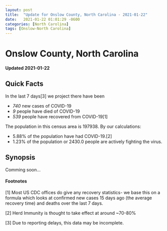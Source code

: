 ```yaml
---
layout: post
title:  "Update for Onslow County, North Carolina - 2021-01-22"
date:   2021-01-22 01:01:29 -0600
categories: [North Carolina]
tags: [Onslow-North Carolina]
---
```


# Onslow County, North Carolina
#### Updated 2021-01-22

## Quick Facts

In the last 7 days[3] we project there have been
- *740* new cases of COVID-19
- *9* people have died of COVID-19
- *539* people have recovered from COVID-19[1]

The population in this census area is 197938. By our calculations:
- 5.88% of the population have had COVID-19.[2]
- 1.23% of the population or 2430.0 people are actively fighting the virus.

## Synopsis

Comming soon...


#### Footnotes

[1] Most US CDC offices do give any recovery statistics- we base this on a formula which looks at confirmed new cases
15 days ago (the average recovery time) and deaths over the last 7 days.

[2] Herd Immunity is thought to take effect at around ~70-80%

[3] Due to reporting delays, this data may be incomplete.
 
    